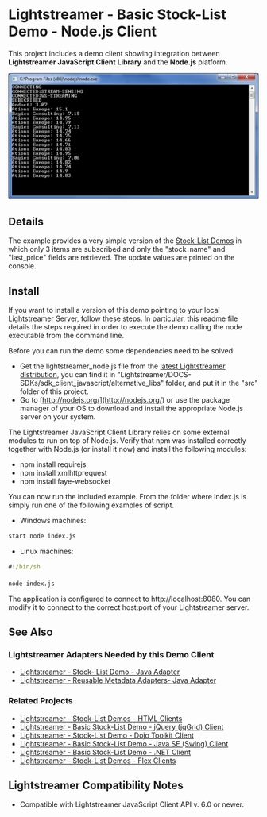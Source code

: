 # Lightstreamer - Basic Stock-List Demo - Node.js Client

<!-- START DESCRIPTION lightstreamer-example-stocklist-client-node -->

This project includes a demo client showing integration between <b>Lightstreamer JavaScript Client Library</b> and the <b>Node.js</b> platform.<br>

![Screenshot](screen_node_large.png)<br>

## Details

The example provides a very simple version of the [Stock-List Demos](https://github.com/Weswit/Lightstreamer-example-Stocklist-client-javascript) in which only 3 items are subscribed and only the "stock_name" and "last_price" fields are retrieved. The update values are printed on the console.

## Install

If you want to install a version of this demo pointing to your local Lightstreamer Server, follow these steps.
In particular, this readme file details the steps required in order to execute the demo calling the node executable from the command line.

Before you can run the demo some dependencies need to be solved:

* Get the lightstreamer_node.js file from the [latest Lightstreamer distribution](http://www.lightstreamer.com/download), you can find it in "Lightstreamer/DOCS-SDKs/sdk_client_javascript/alternative_libs" folder, and put it in the "src" folder of this project.
* Go to [http://nodejs.org/](http://nodejs.org/) or use the package manager of your OS to download and install the appropriate Node.js server on your system.
  
The Lightstreamer JavaScript Client Library relies on some external modules to run on top of Node.js. Verify that npm was installed correctly together with Node.js (or install it now) and install the following modules:
* npm install requirejs
* npm install xmlhttprequest
* npm install faye-websocket

<!-- END DESCRIPTION lightstreamer-example-stocklist-client-node -->
    
You can now run the included example. From the folder where index.js is simply run one of the following examples of script.
* Windows machines:<br>

```sh
start node index.js
``` 

* Linux machines:<br>

```cmd
#!/bin/sh

node index.js
```

The application is configured to connect to http://localhost:8080. You can modify it to connect to the correct host:port of your Lightstreamer server.

## See Also

### Lightstreamer Adapters Needed by this Demo Client

<!-- START RELATED_ENTRIES -->
* [Lightstreamer - Stock- List Demo - Java Adapter](https://github.com/Weswit/Lightstreamer-example-Stocklist-adapter-java)
* [Lightstreamer - Reusable Metadata Adapters- Java Adapter](https://github.com/Weswit/Lightstreamer-example-ReusableMetadata-adapter-java)

<!-- END RELATED_ENTRIES -->

### Related Projects

* [Lightstreamer - Stock-List Demos - HTML Clients](https://github.com/Weswit/Lightstreamer-example-Stocklist-client-javascript)
* [Lightstreamer - Basic Stock-List Demo - jQuery (jqGrid) Client](https://github.com/Weswit/Lightstreamer-example-StockList-client-jquery)
* [Lightstreamer - Stock-List Demo - Dojo Toolkit Client](https://github.com/Weswit/Lightstreamer-example-StockList-client-dojo)
* [Lightstreamer - Basic Stock-List Demo - Java SE (Swing) Client](https://github.com/Weswit/Lightstreamer-example-StockList-client-java)
* [Lightstreamer - Basic Stock-List Demo - .NET Client](https://github.com/Weswit/Lightstreamer-example-StockList-client-dotnet)
* [Lightstreamer - Stock-List Demos - Flex Clients](https://github.com/Weswit/Lightstreamer-example-StockList-client-flex)

## Lightstreamer Compatibility Notes

- Compatible with Lightstreamer JavaScript Client API v. 6.0 or newer.

